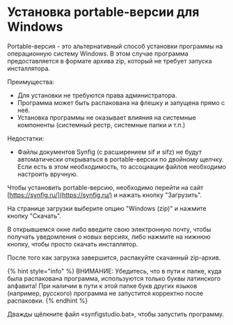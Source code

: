 # Установка portable-версии для Windows

Portable-версия - это альтернативный способ установки программы на операционную систему Windows. В этом случае программа предоставляется в формате архива zip, который не требует запуска инcталлятора.

Преимущества:

* Для установки не требуются права администратора.
* Программа может быть распакована на флешку и запущена прямо с неё.
* Установка программы не оказывает влияния на системные компоненты (системный рестр, системные папки и т.п.)

Недостатки:

* Файлы документов Synfig (с расширением sif и sifz) не будут автоматически открываться в portable-версии по двойному щелчку. Если есть в этом необходимость, то ассоциации файлов необходимо настроить  вручную.

Чтобы установить portable-версию, необходимо перейти на сайт [https://synfig.ru/](https://synfig.ru/) и нажать кнопку "Загрузить".&#x20;

На странице загрузки выберите опцию "Windows (zip)" и нажмите кнопку "Скачать".

В открывшемся окне либо введите свою электронную почту, чтобы получать уведомления о новых версиях, либо нажмите на нижнюю кнопку, чтобы просто скачать инсталлятор.

После того как загрузка завершится, распакуйте скачанный zip-архив.

{% hint style="info" %}
ВНИМАНИЕ: Убедитесь, что в пути к папке, куда была распакована программа, используются только буквы латинского алфавита!  При наличии в пути к этой папке букв других языков (например, русского) программа не запустится корректно после распаковки.
{% endhint %}

Дважды щёлкните файл «synfigstudio.bat», чтобы запустить программу.
